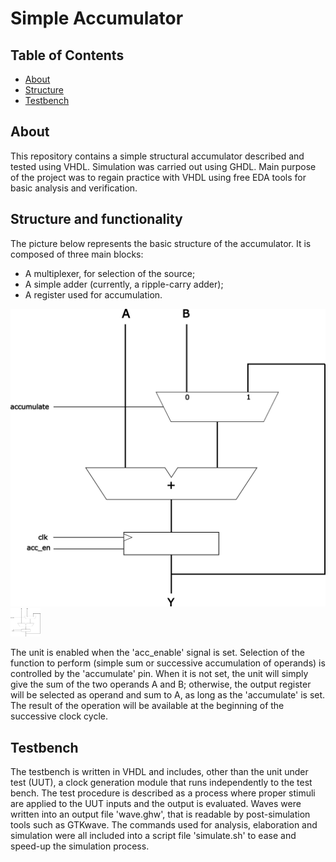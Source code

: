 # Simple Accumulator

## Table of Contents

- [About](#about)
- [Structure](#structure)
- [Testbench](#testbench)

## About <a name = "about"></a>

This repository contains a simple structural accumulator described and tested using VHDL. Simulation was carried out using GHDL. Main purpose of the project was to regain practice with VHDL using free EDA tools for basic analysis and verification.

## Structure and functionality<a name = "structure"></a>

The picture below represents the basic structure of the accumulator. It is composed of three main blocks:
- A multiplexer, for selection of the source;
- A simple adder (currently, a ripple-carry adder);
- A register used for accumulation.

![Accumulator structure](/others/schematic.png)
<img src="https://github.com/rob-dbl/accumulator/blob/main/others/schematic.png" width="48">

The unit is enabled when the 'acc_enable' signal is set.
Selection of the function to perform (simple sum or successive accumulation of operands) is controlled by the 'accumulate' pin. When it is not set, the unit will simply give the sum of the two operands A and B; otherwise, the output register will be selected as operand and sum to A, as long as the 'accumulate' is set. The result of the operation will be available at the beginning of the successive clock cycle.

## Testbench<a name = "testbench"></a>

The testbench is written in VHDL and includes, other than the unit under test (UUT), a clock generation module that runs independently to the test bench. The test procedure is described as a process where proper stimuli are applied to the UUT inputs and the output is evaluated.
Waves were written into an output file 'wave.ghw', that is readable by post-simulation tools such as GTKwave.
The commands used for analysis, elaboration and simulation were all included into a script file 'simulate.sh' to ease and speed-up the simulation process.
